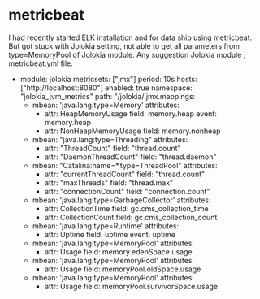# metricbeat
I had recently started ELK installation and for data ship using metricbeat. But got stuck with Jolokia setting, not able to get all parameters from type=MemoryPool of Jolokia module. Any suggestion
Jolokia module , metricbeat.yml file.


- module: jolokia
  metricsets: ["jmx"]
  period: 10s
  hosts: ["http://localhost:8080"]
  enabled: true
  namespace: "jolokia_jvm_metrics"
  path: "/jolokia/
  jmx.mappings:
    - mbean: 'java.lang:type=Memory'
      attributes:
        - attr: HeapMemoryUsage
          field: memory.heap
          event: memory.heap
        - attr: NonHeapMemoryUsage
          field: memory.nonheap
    - mbean: "java.lang:type=Threading"
      attributes:
        - attr: "ThreadCount"
          field: "thread.count"
        - attr: "DaemonThreadCount"
          field: "thread.daemon"
    - mbean: "Catalina:name=*,type=ThreadPool"
      attributes:
        - attr: "currentThreadCount"
          field: "thread.count"
        - attr: "maxThreads"
          field: "thread.max"
        - attr: "connectionCount"
          field: "connection.count"
    - mbean: 'java.lang:type=GarbageCollector'
      attributes:
        - attr: CollectionTime
          field: gc.cms_collection_time
        - attr: CollectionCount
          field: gc.cms_collection_count
    - mbean: 'java.lang:type=Runtime'
      attributes:
        - attr: Uptime
          field: uptime
          event: uptime
    - mbean: 'java.lang:type=MemoryPool'
      attributes:
        - attr: Usage
          field: memory.edenSpace.usage
    - mbean: 'java.lang:type=MemoryPool'
      attributes:
        - attr: Usage
          field: memoryPool.oldSpace.usage
    - mbean: 'java.lang:type=MemoryPool'
      attributes:
        - attr: Usage
          field: memoryPool.survivorSpace.usage      
